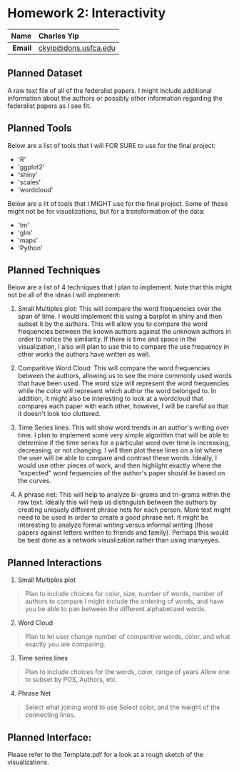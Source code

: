 Homework 2: Interactivity
==============================

| **Name**  | Charles Yip  |
|----------:|:-------------|
| **Email** | ckyip@dons.usfca.edu |

Planned Dataset
------------------------------
A raw text file of all of the federalist papers. I might include additional information about the authors or possibly other information regarding the federalist papers as I see fit. 

Planned Tools
------------------------------
Below are a list of tools that I will FOR SURE to use for the final project:
- 'R'
- 'ggplot2'
- 'shiny'
- 'scales'
- 'wordcloud'

Below are a lit of tools that I MIGHT use for the final project. Some of these might not be for visualizations, but for a transformation of the data:
- 'tm'
- 'glm'
- 'maps'
- 'Python'

Planned Techniques
------------------------------
Below are a list of 4 techniques that I plan to implement. Note that this might not be all of the ideas I will implement:

1. Small Multiples plot: This will compare the word frequencies over the span of time. I would implement  this using a barplot in shiny and then subset it by the authors. This will allow you to compare the word frequencies between the known authors against the unknown authors in order to notice the similarity. If  there is time and space in the visualization, I also will plan to use this to compare the use frequency in other works the authors have written as well. 

2. Comparitive Word Cloud: This will compare the word frequencies between the authors, allowing us to see the more commonly used words that have been used. The word size will represent the word frequencies while the color will represent which author the word belonged to. In addition, it might also be interesting to look at a wordcloud that compares each paper with each other, however, I will be careful so that it doesn't look too cluttered.

3. Time Series lines: This will show word trends in an author's writing over time. I plan to implement some very simple algorithm that will be able to determine if the time series for a particular word over time is increasing, decreasing, or not changing. I will then plot these lines on a lot where the user will be able to compare and contrast these words. Ideally, I would use other pieces of work, and then highlight exactly where the "expected" word fequencies of the author's paper should lie based on the curves. 

4.  A phrase net: This will help to analyze bi-grams and tri-grams within the raw text. Ideally this will help us distinguish between the authors by creating uniquely different phrase nets for each person. More text might need to be used in order to create a good phrase net. It might be interesting to analyze formal writing versus informal writing (these papers against letters written to friends and family). Perhaps this would be best done as a network visualization rather than using manyeyes.


Planned Interactions
------------------------------

1. Small Multiples plot 
> Plan to include choices for color, size, number of words, number of authors to compare
> I might include the ordering of words, and have you be able to pan between the different alphabetized words.

2.  Word Cloud
> Plan to let user change number of comparitive words, color, and what exactly you are comparing. 

3. Time series lines
> Plan to include choices for the words, color, range of years
> Allow one to subset by POS, Authors, etc.

4. Phrase Net
> Select what joining word to use
> Select color, and the weight of the connecting lines. 


Planned Interface:
------------------------------

Please refer to the Template.pdf for a look at a rough sketch of the visualizations. 
